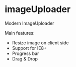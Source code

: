 imageUploader
=============

Modern ImageUploader 

Main features:
* Resize image on client side
* Support for IE8+
* Progress bar 
* Drag & Drop
